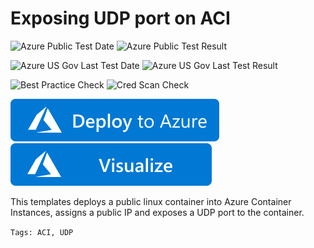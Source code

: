 # Exposing UDP port on ACI

![Azure Public Test Date](https://azurequickstartsservice.blob.core.windows.net/badges/quickstarts/microsoft.containerinstance/aci-udp/PublicLastTestDate.svg)
![Azure Public Test Result](https://azurequickstartsservice.blob.core.windows.net/badges/quickstarts/microsoft.containerinstance/aci-udp/PublicDeployment.svg)

![Azure US Gov Last Test Date](https://azurequickstartsservice.blob.core.windows.net/badges/quickstarts/microsoft.containerinstance/aci-udp/FairfaxLastTestDate.svg)
![Azure US Gov Last Test Result](https://azurequickstartsservice.blob.core.windows.net/badges/quickstarts/microsoft.containerinstance/aci-udp/FairfaxDeployment.svg)

![Best Practice Check](https://azurequickstartsservice.blob.core.windows.net/badges/quickstarts/microsoft.containerinstance/aci-udp/BestPracticeResult.svg)
![Cred Scan Check](https://azurequickstartsservice.blob.core.windows.net/badges/quickstarts/microsoft.containerinstance/aci-udp/CredScanResult.svg)

[![Deploy To Azure](https://raw.githubusercontent.com/Azure/azure-quickstart-templates/master/1-CONTRIBUTION-GUIDE/images/deploytoazure.svg?sanitize=true)](https://portal.azure.com/#create/Microsoft.Template/uri/https%3A%2F%2Fraw.githubusercontent.com%2FAzure%2Fazure-quickstart-templates%2Fmaster%2Fquickstarts%2Fmicrosoft.containerinstance%2Faci-udp%2Fazuredeploy.json)
[![Visualize](https://raw.githubusercontent.com/Azure/azure-quickstart-templates/master/1-CONTRIBUTION-GUIDE/images/visualizebutton.svg?sanitize=true)](http://armviz.io/#/?load=https%3A%2F%2Fraw.githubusercontent.com%2FAzure%2Fazure-quickstart-templates%2Fmaster%2Fquickstarts%2Fmicrosoft.containerinstance%2Faci-udp%2Fazuredeploy.json)

This templates deploys a public  linux container into Azure Container Instances, assigns a public IP and exposes a UDP port to the container.

`Tags: ACI, UDP`


